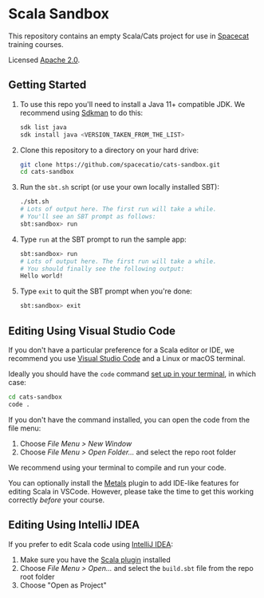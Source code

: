 # Scala Sandbox

This repository contains an empty Scala/Cats project
for use in [Spacecat](https://spacecat.io) training courses.

Licensed [Apache 2.0](https://www.apache.org/licenses/LICENSE-2.0.html).

## Getting Started

1. To use this repo you'll need to install a Java 11+ compatible JDK.
   We recommend using [Sdkman](https://sdkman.io/) to do this:

   ```bash
   sdk list java
   sdk install java <VERSION_TAKEN_FROM_THE_LIST>
   ```

2. Clone this repository to a directory on your hard drive:

   ```bash
   git clone https://github.com/spacecatio/cats-sandbox.git
   cd cats-sandbox
   ```

3. Run the `sbt.sh` script (or use your own locally installed SBT):

   ```bash
   ./sbt.sh
   # Lots of output here. The first run will take a while.
   # You'll see an SBT prompt as follows:
   sbt:sandbox> run
   ```

4. Type `run` at the SBT prompt to run the sample app:

   ```bash
   sbt:sandbox> run
   # Lots of output here. The first run will take a while.
   # You should finally see the following output:
   Hello world!
   ```

5. Type `exit` to quit the SBT prompt when you're done:

   ```bash
   sbt:sandbox> exit
   ```

## Editing Using Visual Studio Code

If you don't have a particular preference for a Scala editor or IDE,
we recommend you use [Visual Studio Code](https://code.visualstudio.com/) and a Linux or macOS terminal.

Ideally you should have the `code` command [set up in your terminal](https://code.visualstudio.com/docs/editor/command-line#_code-is-not-recognized-as-an-internal-or-external-command), in which case:

```bash
cd cats-sandbox
code .
```

If you don't have the command installed, you can open the code from the file menu:

1. Choose _File Menu > New Window_
2. Choose _File Menu > Open Folder..._ and select the repo root folder

We recommend using your terminal to compile and run your code.

You can optionally install the [Metals](https://github.com/scalameta/metals-vscode) plugin
to add IDE-like features for editing Scala in VSCode.
However, please take the time to get this working correctly _before_ your course.

## Editing Using IntelliJ IDEA

If you prefer to edit Scala code using [IntelliJ IDEA](https://www.jetbrains.com/idea):

1. Make sure you have the [Scala plugin](https://www.jetbrains.com/help/idea/discover-intellij-idea-for-scala.html) installed
2. Choose _File Menu > Open..._ and select the `build.sbt` file from the repo root folder
3. Choose "Open as Project"
